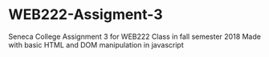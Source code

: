 # WEB222-Assigment-3
Seneca College Assignment 3 for WEB222 Class in fall semester 2018
Made with basic HTML and DOM manipulation in javascript
